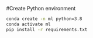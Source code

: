 #Create Python environment

```bash
conda create -n ml python=3.8
conda activate ml
pip install -r requirements.txt
```
